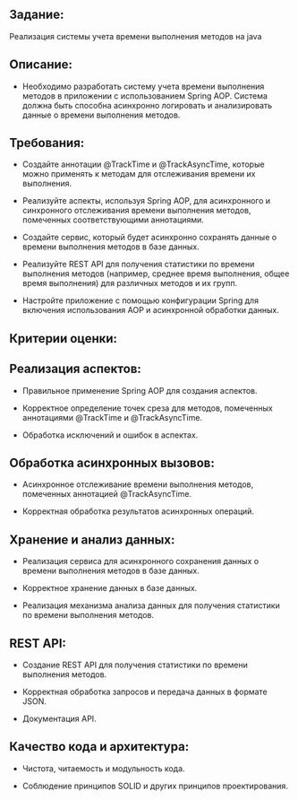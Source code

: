 ## Задание: 
Реализация системы учета времени выполнения методов на java

## Описание:

- Необходимо разработать систему учета времени выполнения методов в приложении с использованием Spring AOP. Система должна быть способна асинхронно логировать и анализировать данные о времени выполнения методов.

## Требования:

- Создайте аннотации @TrackTime и @TrackAsyncTime, которые можно применять к методам для отслеживания времени их выполнения.

- Реализуйте аспекты, используя Spring AOP, для асинхронного и синхронного отслеживания времени выполнения методов, помеченных соответствующими аннотациями.

- Создайте сервис, который будет асинхронно сохранять данные о времени выполнения методов в базе данных.

- Реализуйте REST API для получения статистики по времени выполнения методов (например, среднее время выполнения, общее время выполнения) для различных методов и их групп.

- Настройте приложение с помощью конфигурации Spring для включения использования AOP и асинхронной обработки данных.

## Критерии оценки:

## Реализация аспектов:

- Правильное применение Spring AOP для создания аспектов.

- Корректное определение точек среза для методов, помеченных аннотациями @TrackTime и @TrackAsyncTime.

- Обработка исключений и ошибок в аспектах.

## Обработка асинхронных вызовов:

- Асинхронное отслеживание времени выполнения методов, помеченных аннотацией @TrackAsyncTime.

- Корректная обработка результатов асинхронных операций.

## Хранение и анализ данных:

- Реализация сервиса для асинхронного сохранения данных о времени выполнения методов в базе данных.

- Корректное хранение данных в базе данных.

- Реализация механизма анализа данных для получения статистики по времени выполнения методов.

## REST API:

- Создание REST API для получения статистики по времени выполнения методов.

- Корректная обработка запросов и передача данных в формате JSON.

- Документация API.

## Качество кода и архитектура:

- Чистота, читаемость и модульность кода.

- Соблюдение принципов SOLID и других принципов проектирования.